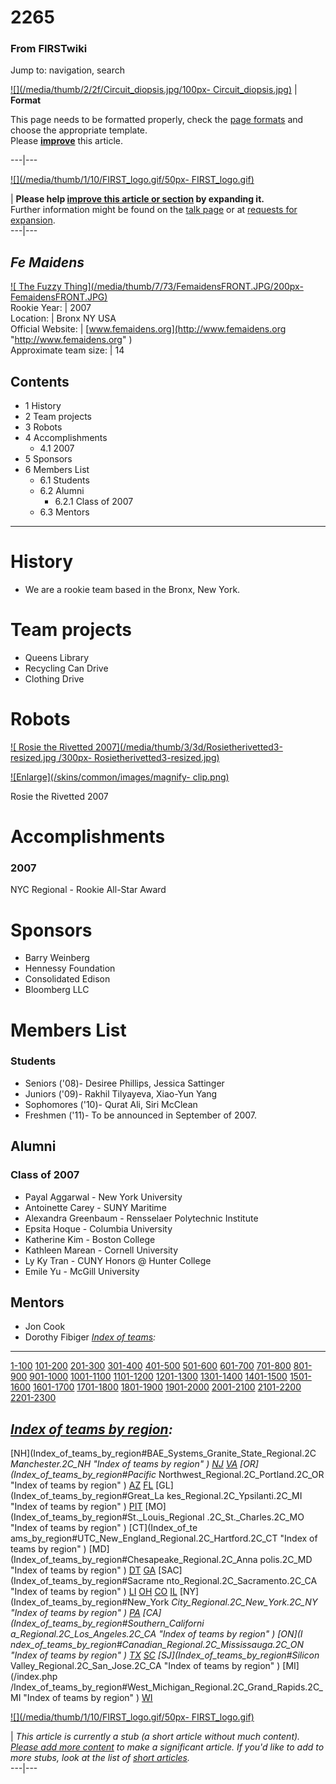 # 2265

### From FIRSTwiki

Jump to: navigation, search

[![](/media/thumb/2/2f/Circuit_diopsis.jpg/100px-
Circuit_diopsis.jpg)](Image:Circuit_diopsis.jpg "" ) |  **Format**  

This page needs to be formatted properly, check the [page
formats](FIRSTwiki:Page_formats "FIRSTwiki:Page formats" ) and
choose the appropriate template.  
Please **[improve](http://www.firstwiki.net/index.php?title=2265&action=edit
"http://www.firstwiki.net/index.php?title=2265&action=edit" )** this article.  
  
---|---  
  
[![](/media/thumb/1/10/FIRST_logo.gif/50px-
FIRST_logo.gif)](Image:FIRST_logo.gif "" )

| **Please help [improve this article or
section](http://www.firstwiki.net/index.php?title=2265&action=edit
"http://www.firstwiki.net/index.php?title=2265&action=edit" ) by expanding
it.**  
Further information might be found on the [talk
page](/index.php?title=Talk:2265&action=edit "Talk:2265" ) or at [requests for
expansion](FIRSTwiki:Requests_for_expansion "FIRSTwiki:Requests for
expansion" ).  
---|---  
  
  

_Fe Maidens_  
---  
[![ The Fuzzy Thing](/media/thumb/7/73/FemaidensFRONT.JPG/200px-
FemaidensFRONT.JPG)](Image:FemaidensFRONT.JPG " The Fuzzy Thing" )  
Rookie Year: | 2007  
Location: | Bronx NY USA  
Official Website: | [www.femaidens.org](http://www.femaidens.org
"http://www.femaidens.org" )  
Approximate team size: | 14  
  
## Contents

  * 1 History
  * 2 Team projects
  * 3 Robots
  * 4 Accomplishments
    * 4.1 2007
  * 5 Sponsors
  * 6 Members List
    * 6.1 Students
    * 6.2 Alumni
      * 6.2.1 Class of 2007
    * 6.3 Mentors  
---  
  

# History

  * We are a rookie team based in the Bronx, New York. 


# Team projects

  * Queens Library 
  * Recycling Can Drive 
  * Clothing Drive 


# Robots

[![ Rosie the Rivetted 2007](/media/thumb/3/3d/Rosietherivetted3-resized.jpg
/300px-
Rosietherivetted3-resized.jpg)](Image:Rosietherivetted3-resized.jpg
" Rosie the Rivetted 2007" )

[![Enlarge](/skins/common/images/magnify-
clip.png)](Image:Rosietherivetted3-resized.jpg "Enlarge" )

Rosie the Rivetted 2007


# Accomplishments


### 2007

NYC Regional - Rookie All-Star Award


# Sponsors

  * Barry Weinberg 
  * Hennessy Foundation 
  * Consolidated Edison 
  * Bloomberg LLC 


# Members List


### Students

  * Seniors ('08)- Desiree Phillips, Jessica Sattinger 
  * Juniors ('09)- Rakhil Tilyayeva, Xiao-Yun Yang 
  * Sophomores ('10)- Qurat Ali, Siri McClean 
  * Freshmen ('11)- To be announced in September of 2007. 


## Alumni


### Class of 2007

  * Payal Aggarwal - New York University 
  * Antoinette Carey - SUNY Maritime 
  * Alexandra Greenbaum - Rensselaer Polytechnic Institute 
  * Epsita Hoque - Columbia University 
  * Katherine Kim - Boston College 
  * Kathleen Marean - Cornell University 
  * Ly Ky Tran - CUNY Honors @ Hunter College 
  * Emile Yu - McGill University 


## Mentors

  * Jon Cook 
  * Dorothy Fibiger 
_[Index of teams](Index_of_teams "Index of teams" ):_  
---  
  
[1-100](Index_of_teams#1-100 "Index of teams" )
[101-200](Index_of_teams#101-200 "Index of teams" )
[201-300](Index_of_teams#201-300 "Index of teams" )
[301-400](Index_of_teams#301-400 "Index of teams" )
[401-500](Index_of_teams#401-500 "Index of teams" )
[501-600](Index_of_teams#501-600 "Index of teams" )
[601-700](Index_of_teams#601-700 "Index of teams" )
[701-800](Index_of_teams#701-800 "Index of teams" )
[801-900](Index_of_teams#801-900 "Index of teams" )
[901-1000](Index_of_teams#901-1000 "Index of teams" )
[1001-1100](Index_of_teams#1001-1100 "Index of teams" )
[1101-1200](Index_of_teams#1101-1200 "Index of teams" )
[1201-1300](Index_of_teams#1201-1300 "Index of teams" )
[1301-1400](Index_of_teams#1301-1400 "Index of teams" )
[1401-1500](Index_of_teams#1401-1500 "Index of teams" )
[1501-1600](Index_of_teams#1501-1600 "Index of teams" )
[1601-1700](Index_of_teams#1601-1700 "Index of teams" )
[1701-1800](Index_of_teams#1701-1800 "Index of teams" )
[1801-1900](Index_of_teams#1801-1900 "Index of teams" )
[1901-2000](Index_of_teams#1901-2000 "Index of teams" )
[2001-2100](Index_of_teams#2001-2100 "Index of teams" )
[2101-2200](Index_of_teams#2101-2200 "Index of teams" )
[2201-2300](Index_of_teams#2201-2300 "Index of teams" )  
  
  

_[Index of teams by region](Index_of_teams_by_region "Index of
teams by region" ):_  
---  
  
[NH](Index_of_teams_by_region#BAE_Systems_Granite_State_Regional.2C
_Manchester.2C_NH "Index of teams by region" )
[NJ](Index_of_teams_by_region#New_Jersey_Regional.2C_Trenton.2C_NJ
"Index of teams by region" )
[VA](Index_of_teams_by_region#NASA.2FVCU_Regional.2C_Richmond.2C_VA
"Index of teams by region" ) [OR](Index_of_teams_by_region#Pacific_
Northwest_Regional.2C_Portland.2C_OR "Index of teams by region" )
[AZ](Index_of_teams_by_region#Arizona_Regional.2C_Phoenix.2C_AZ
"Index of teams by region" )
[FL](Index_of_teams_by_region#Florida_Regional.2C_Orlando.2C_FL
"Index of teams by region" ) [GL](Index_of_teams_by_region#Great_La
kes_Regional.2C_Ypsilanti.2C_MI "Index of teams by region" ) [PIT](
Index_of_teams_by_region#Pittsburgh_Regional.2C_Pittsburgh.2C_PA "Index of
teams by region" ) [MO](Index_of_teams_by_region#St._Louis_Regional
.2C_St._Charles.2C_MO "Index of teams by region" ) [CT](Index_of_te
ams_by_region#UTC_New_England_Regional.2C_Hartford.2C_CT "Index of teams by
region" ) [MD](Index_of_teams_by_region#Chesapeake_Regional.2C_Anna
polis.2C_MD "Index of teams by region" )
[DT](Index_of_teams_by_region#Detroit_Regional.2C_Detroit.2C_MI
"Index of teams by region" )
[GA](Index_of_teams_by_region#Peachtree_Regional.2C_Duluth.2C_GA
"Index of teams by region" ) [SAC](Index_of_teams_by_region#Sacrame
nto_Regional.2C_Sacramento.2C_CA "Index of teams by region" ) [LI](
Index_of_teams_by_region#SBPLI_Long_Island_Regional.2C_Brentwood.2C_NY "Index
of teams by region" )
[OH](Index_of_teams_by_region#Buckeye_Regional.2C_Cleveland.2C_OH
"Index of teams by region" )
[CO](Index_of_teams_by_region#Colorado_Regional.2C_Denver.2C_CO
"Index of teams by region" )
[IL](Index_of_teams_by_region#Midwest_Regional.2C_Evanston.2C_IL
"Index of teams by region" ) [NY](Index_of_teams_by_region#New_York
_City_Regional.2C_New_York.2C_NY "Index of teams by region" ) [PA](
Index_of_teams_by_region#Philadelphia_Regional.2C_Philadelphia.2C_PA "Index of
teams by region" ) [CA](Index_of_teams_by_region#Southern_Californi
a_Regional.2C_Los_Angeles.2C_CA "Index of teams by region" ) [ON](I
ndex_of_teams_by_region#Canadian_Regional.2C_Mississauga.2C_ON "Index of teams
by region" )
[TX](Index_of_teams_by_region#Lone_Star_Regional.2C_Houston.2C_TX
"Index of teams by region" )
[SC](Index_of_teams_by_region#Palmetto_Regional.2C_Columbia.2C_SC
"Index of teams by region" ) [SJ](Index_of_teams_by_region#Silicon_
Valley_Regional.2C_San_Jose.2C_CA "Index of teams by region" ) [MI](/index.php
/Index_of_teams_by_region#West_Michigan_Regional.2C_Grand_Rapids.2C_MI "Index
of teams by region" )
[WI](Index_of_teams_by_region#Wisconsin_Regional.2C_Milwaukee.2C_WI
"Index of teams by region" )  
  
  

[![](/media/thumb/1/10/FIRST_logo.gif/50px-
FIRST_logo.gif)](Image:FIRST_logo.gif "" )

|  _This article is currently a stub (a short article without much content).
[Please add more
content](http://www.firstwiki.net/index.php?title=2265&action=edit
"http://www.firstwiki.net/index.php?title=2265&action=edit" ) to make a
significant article. If you'd like to add to more stubs, look at the list of
[short articles](Special:Shortpages "Special:Shortpages" )._  
---|---  
  
